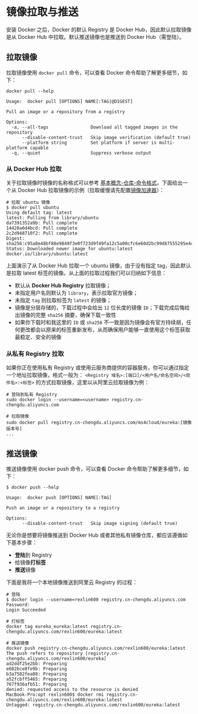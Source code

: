# 镜像拉取与推送

安装 Docker 之后，Docker 的默认 Registry 是 Docker Hub，因此默认拉取镜像是从 Docker Hub 中拉取。默认推送镜像也是推送到 Docker Hub（需登陆）。

## 拉取镜像

拉取镜像使用 `docker pull` 命令，可以查看 Docker 命令帮助了解更多细节，如下：

```text
docker pull --help

Usage:	docker pull [OPTIONS] NAME[:TAG|@DIGEST]

Pull an image or a repository from a registry

Options:
  -a, --all-tags                Download all tagged images in the repository
      --disable-content-trust   Skip image verification (default true)
      --platform string         Set platform if server is multi-platform capable
  -q, --quiet                   Suppress verbose output
```

### 从 Docker Hub 拉取

关于拉取镜像时镜像的名称格式可以参考 [基本概念-仓库-命令格式](../chapter-1-basic-concepts/repository.md#ming-ming-gui-fan)，下面给出一个从 Docker Hub 拉取镜像的示例（拉取缓慢请先配置[镜像加速器](../chapter-2-install-tutorial/mirror-accelerator.md)）：

```text
# 拉取 ubuntu 镜像
$ docker pull ubuntu
Using default tag: latest
latest: Pulling from library/ubuntu
da7391352a9b: Pull complete
14428a6d4bcd: Pull complete
2c2d948710f2: Pull complete
Digest: sha256:c95a8e48bf88e9849f3e0f723d9f49fa12c5a00cfc6e60d2bc99d87555295e4c
Status: Downloaded newer image for ubuntu:latest
docker.io/library/ubuntu:latest
```

上面演示了从 Docker Hub 拉取一个 ubuntu 镜像，由于没有指定 tag，因此默认是拉取 latest 标签的镜像。从上面的拉取过程我们可以归纳如下信息：

* 默认从 **Docker Hub Registry** 拉取镜像；
* 未指定用户名则默认为 `library`，表示拉取官方镜像；
* 未指定 `tag` 则拉取标签为 `latest` 的镜像；
* 镜像是分层存储的，下载过程中会给出 `12` 位长度的镜像 `ID`；下载完成后悔给出镜像的完整 `sha256` 摘要，确保下载一致性
* 如果你下载时和我这里的 `ID` 或 `sha256` 不一致是因为镜像会有官方持续胡，任何更改都会以原来的标签重新发布，从而确保用户能够一直使用这个标签获取最稳定、安全的镜像

### 从私有 Registry 拉取

如果你正在使用私有 Registry 或使用云服务商提供的容器服务，你可以通过指定一个地址拉取镜像，格式一般为： `<Registry 域名>:[端口]/<用户名/命名空间>/<软件名>:<标签>` 的方式拉取镜像，这里以从阿里云拉取镜像为例：

```text
# 登陆到私有 Registry
sudo docker login --username=<username> registry.cn-chengdu.aliyuncs.com

# 拉取镜像
sudo docker pull registry.cn-chengdu.aliyuncs.com/ms4cloud/eureka:[镜像版本号]
...
```

## 推送镜像

推送镜像使用 docker push 命令，可以查看 Docker 命令帮助了解更多细节，如下：

```text
$ docker push --help

Usage:	docker push [OPTIONS] NAME[:TAG]

Push an image or a repository to a registry

Options:
      --disable-content-trust   Skip image signing (default true)
```

无论你是想要将镜像推送到 Docker Hub 或者其他私有镜像仓库，都应该遵循如下基本步骤：

* **登陆**到 Registry
* 给镜像**打标签**
* **推送**镜像

下面是我将一个本地镜像推送到阿里云 Registry 的过程：

```text
# 登陆
$ docker login --username=rexlin600 registry.cn-chengdu.aliyuncs.com
Password:
Login Succeeded

# 打标签
docker tag eureka_eureka:latest registry.cn-chengdu.aliyuncs.com/rexlin600/eureka:latest

# 推送镜像
docker push registry.cn-chengdu.aliyuncs.com/rexlin600/eureka:latest
The push refers to repository [registry.cn-chengdu.aliyuncs.com/rexlin600/eureka]
ad2ddf25e2bb: Preparing
e602bce8fe9b: Preparing
b3a7582fea88: Preparing
a52fcbff5465: Preparing
767f936afb51: Preparing
denied: requested access to the resource is denied
MacBook-Pro:opt rexlin600$ docker rmi registry.cn-chengdu.aliyuncs.com/rexlin600/eureka:latest
Untagged: registry.cn-chengdu.aliyuncs.com/rexlin600/eureka:latest
```



